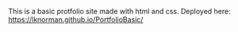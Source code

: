 This is a basic protfolio site made with html and css. Deployed here: https://lknorman.github.io/PortfolioBasic/

